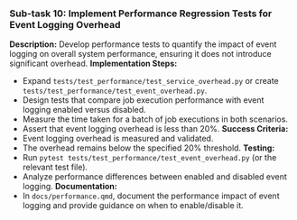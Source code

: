 ### Sub-task 10: Implement Performance Regression Tests for Event Logging Overhead
**Description:** Develop performance tests to quantify the impact of event logging on overall system performance, ensuring it does not introduce significant overhead.
**Implementation Steps:**
- Expand `tests/test_performance/test_service_overhead.py` or create `tests/test_performance/test_event_overhead.py`.
- Design tests that compare job execution performance with event logging enabled versus disabled.
- Measure the time taken for a batch of job executions in both scenarios.
- Assert that event logging overhead is less than 20%.
**Success Criteria:**
- Event logging overhead is measured and validated.
- The overhead remains below the specified 20% threshold.
**Testing:**
- Run `pytest tests/test_performance/test_event_overhead.py` (or the relevant test file).
- Analyze performance differences between enabled and disabled event logging.
**Documentation:**
- In `docs/performance.qmd`, document the performance impact of event logging and provide guidance on when to enable/disable it.